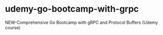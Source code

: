 # udemy-go-bootcamp-with-grpc
NEW-Comprehensive Go Bootcamp with gRPC and Protocol Buffers (Udemy course)
